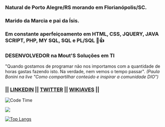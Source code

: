 ### Natural de Porto Alegre/RS morando em Florianópolis/SC.
### Marido da Marcia e pai da Ísis.
### Em constante aperfeiçoamento em HTML, CSS, JQUERY, JAVA SCRIPT, PHP, MY SQL, SQL e PL/SQL 🖖👍
### DESENVOLVEDOR na Mout'S Soluções em TI

"Quando gostamos de programar não nos importamos com a quantidade de horas gastas fazendo isto. Na verdade, nem vemos o tempo passar". _(Paula Bonini na live "Como compartilhar conteúdo e inspirar a comunidade DIO")_

### || [LINKEDIN](https://www.linkedin.com/in/iuri-albuquerque-reis-7b599253/) || [TWITTER](https://twitter.com/iareis) || [WIKIAVES](https://www.wikiaves.com.br/midias.php?t=u&u=14010) ||

![Code Time](https://img.shields.io/endpoint?style=social&url=https://codetime-api.datreks.com/badge/1522?logoColor=dark%26project=%26recentMS=0%26showProject=true)

![](https://github-readme-stats.vercel.app/api?username=iareis)

[![Top Langs](https://github-readme-stats.vercel.app/api/top-langs/?username=iareis&langs_count=10&layout=compact)](https://github.com/anuraghazra/github-readme-stats)

<!--
**iareis/iareis** is a ✨ _special_ ✨ repository because its `README.md` (this file) appears on your GitHub profile.

Here are some ideas to get you started:

- 🔭 I’m currently working on ...
- 🌱 I’m currently learning ...
- 👯 I’m looking to collaborate on ...
- 🤔 I’m looking for help with ...
- 💬 Ask me about ...
- 📫 How to reach me: ...
- 😄 Pronouns: ...
- ⚡ Fun fact: ...
-->

